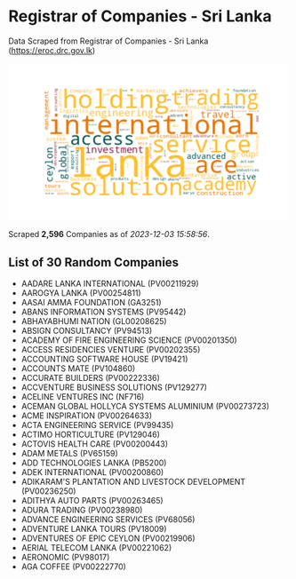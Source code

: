 # Registrar of Companies - Sri Lanka

Data Scraped from Registrar of Companies - Sri Lanka (https://eroc.drc.gov.lk)

![word-cloud](data/word_cloud.png)

Scraped **2,596** Companies as of *2023-12-03 15:58:56*.

## List of 30 Random Companies

* AADARE LANKA INTERNATIONAL (PV00211929)
* AAROGYA LANKA (PV00254811)
* AASAI AMMA FOUNDATION (GA3251)
* ABANS INFORMATION SYSTEMS (PV95442)
* ABHAYABHUMI NATION (GL00208625)
* ABSIGN CONSULTANCY (PV94513)
* ACADEMY OF FIRE ENGINEERING SCIENCE (PV00201350)
* ACCESS RESIDENCIES VENTURE (PV00202355)
* ACCOUNTING SOFTWARE HOUSE (PV19421)
* ACCOUNTS MATE (PV104860)
* ACCURATE BUILDERS (PV00222336)
* ACCVENTURE BUSINESS SOLUTIONS (PV129277)
* ACELINE VENTURES INC (NF716)
* ACEMAN GLOBAL HOLLYCA SYSTEMS ALUMINIUM (PV00273723)
* ACME INSPIRATION (PV00264633)
* ACTA ENGINEERING SERVICE (PV99435)
* ACTIMO HORTICULTURE (PV129046)
* ACTOVIS HEALTH CARE (PV00200443)
* ADAM METALS (PV65159)
* ADD TECHNOLOGIES LANKA (PB5200)
* ADEK INTERNATIONAL (PV00200860)
* ADIKARAM'S PLANTATION AND LIVESTOCK DEVELOPMENT (PV00236250)
* ADITHYA AUTO PARTS (PV00263465)
* ADURA TRADING (PV00238980)
* ADVANCE ENGINEERING SERVICES (PV68056)
* ADVENTURE LANKA TOURS (PV18009)
* ADVENTURES OF EPIC CEYLON (PV00219906)
* AERIAL TELECOM LANKA (PV00221062)
* AERONOMIC (PV98017)
* AGA COFFEE (PV00222770)